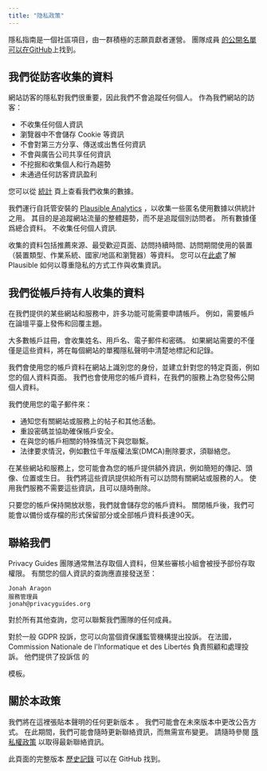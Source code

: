 ```yaml
---
title: "隐私政策"
---
```


隱私指南是一個社區項目，由一群積極的志願貢獻者運營。 團隊成員 [的公開名單可以在GitHub](https://github.com/orgs/privacyguides/people)上找到。

## 我們從訪客收集的資料

網站訪客的隱私對我們很重要，因此我們不會追蹤任何個人。 作為我們網站的訪客：

- 不收集任何個人資訊
- 瀏覽器中不會儲存 Cookie 等資訊
- 不會對第三方分享、傳送或出售任何資訊
- 不會與廣告公司共享任何資訊
- 不挖掘和收集個人和行為趨勢
- 未通過任何訪客資訊盈利

您可以從 [統計](statistics.md) 頁上查看我們收集的數據。

我們運行自託管安裝的 [Plausible Analytics](https://plausible.io) ，以收集一些匿名使用數據以供統計之用。 其目的是追蹤網站流量的整體趨勢，而不是追蹤個別訪問者。 所有數據僅爲總合資料。 不收集任何個人資訊.

收集的資料包括推薦來源、最受歡迎頁面、訪問持續時間、訪問期間使用的裝置（裝置類型、作業系統、國家/地區和瀏覽器）等資料。 您可以在[此處](https://plausible.io/data-policy)了解 Plausible 如何以尊重隐私的方式工作與收集資訊</a>。

## 我們從帳戶持有人收集的資料

在我們提供的某些網站和服務中，許多功能可能需要申請帳戶。 例如，需要帳戶在論壇平臺上發佈和回覆主題。

大多數帳戶註冊，會收集姓名、用戶名、電子郵件和密碼。 如果網站需要的不僅僅是這些資料，將在每個網站的單獨隱私聲明中清楚地標記和記錄。

我們會使用您的帳戶資料在網站上識別您的身份，並建立針對您的特定頁面，例如您的個人資料頁面。 我們也會使用您的帳戶資料，在我們的服務上為您發佈公開個人資料。

我們使用您的電子郵件來：

- 通知您有關網站或服務上的帖子和其他活動。
- 重設密碼並協助確保帳戶安全。
- 在與您的帳戶相關的特殊情況下與您聯繫。
- 法律要求情況，例如數位千年版權法案(DMCA)刪除要求，須聯絡您。

在某些網站和服務上，您可能會為您的帳戶提供額外資訊，例如簡短的傳記、頭像、位置或生日。 我們將這些資訊提供給所有可以訪問有關網站或服務的人。 使用我們服務不需要這些資訊，且可以隨時刪除。

只要您的帳戶保持開放狀態，我們就會儲存您的帳戶資料。 關閉帳戶後，我們可能會以備份或存檔的形式保留部分或全部帳戶資料長達90天。

## 聯絡我們

Privacy Guides 團隊通常無法存取個人資料，但某些審核小組會被授予部份存取權限。 有關您的個人資訊的查詢應直接發送至：

```text
Jonah Aragon
服務管理員
jonah@privacyguides.org
```

對於所有其他查詢，您可以聯繫我們團隊的任何成員。

對於一般 GDPR 投訴，您可以向當個資保護監管機構提出投訴。 在法國，  Commission Nationale de l'Informatique et des Libertés 負責照顧和處理投訴。 他們提供了投訴信</a> 的

模板。</p> 



## 關於本政策

我們將在這裡張貼本聲明的任何更新版本 [](privacy-policy.md)。 我們可能會在未來版本中更改公告方式。 在此期間，我們可能會隨時更新聯絡資訊，而無需宣布變更。 請隨時參閱 [隱私權政策](privacy-policy.md) 以取得最新聯絡資訊。

此頁面的完整版本 [歷史記錄](https://github.com/privacyguides/privacyguides.org/commits/main/docs/about/privacy-policy.md) 可以在 GitHub 找到。
